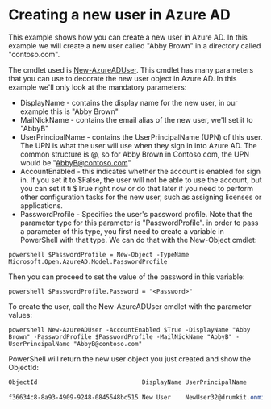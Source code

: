 # Creating a new user in Azure AD

This example shows how you can create a new user in Azure AD. In this example we will create a new user called "Abby Brown" in a directory called "contoso.com".

The cmdlet used is [New-AzureADUser](). This cmdlet has many parameters that you can use to decorate the new user object in Azure AD. In this example we'll only look at the mandatory parameters:
 
+ DisplayName - contains the display name for the new user, in our example this is "Abby Brown"
+ MailNickName - contains the email alias of the new user, we'll set it to "AbbyB"
+ UserPrincipalName - contains the UserPrincipalName (UPN) of this user. The UPN is what the user will use when they sign in into Azure AD. The common structure is <MailNickName>@<directory name>, so for Abby Brown in Contoso.com, the UPN would be "AbbyB@contoso.com"
+ AccountEnabled - this indicates whether the account is enabled for sign in. If you set it to $False, the user will not be able to use the account, but you can set it ti $True right now or do that later if you need to perform other configuration tasks for the new user, such as assigning licenses or applications.
+ PasswordProfile - Specifies the user's password profile. Note that the parameter type for this parameter is "PasswordProfile". in order to pass a parameter of this type, you first need to create a variable in PowerShell with that type. We can do that with the New-Object cmdlet:

```powershell $PasswordProfile = New-Object -TypeName Microsoft.Open.AzureAD.Model.PasswordProfile```

Then you can proceed to set the value of the password in this variable:

``` powershell $PasswordProfile.Password = "<Password>" ```

To create the user, call the New-AzureADUser cmdlet with the parameter values:

```powershell New-AzureADUser -AccountEnabled $True -DisplayName "Abby Brown" -PasswordProfile $PasswordProfile -MailNickName "AbbyB" -UserPrincipalName "AbbyB@contoso.com"```

PowerShell will return the new user object you just created and show the ObjectId:

```powershell 
ObjectId                             DisplayName UserPrincipalName                 UserType
--------                             ----------- -----------------                 --------
f36634c8-8a93-4909-9248-0845548bc515 New User    NewUser32@drumkit.onmicrosoft.com Member

```